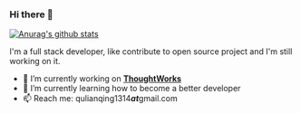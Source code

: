 ### Hi there 👋

[![Anurag's github stats](https://github-readme-stats.vercel.app/api?username=1483523635&theme=cobalt)]()

I'm a full stack developer, like contribute to open source project and I'm still working on it.

- 🔭 I’m currently working on **[ThoughtWorks](https://www.thoughtworks.com/)**
- 🌱 I’m currently learning how to become a better developer 
- 📫 Reach me: qulianqing1314***at***gmail.com


